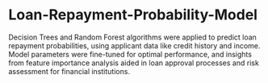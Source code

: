 # Loan-Repayment-Probability-Model
Decision Trees and Random Forest algorithms were applied to predict loan repayment probabilities, using applicant data like credit history and income. Model parameters were fine-tuned for optimal performance, and insights from feature importance analysis aided in loan approval processes and risk assessment for financial institutions.
